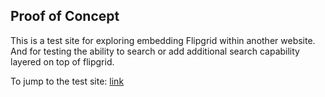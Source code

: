 ## Proof of Concept
This is a test site for exploring embedding Flipgrid within another website. And for testing the ability to search or add additional search capability layered on top of flipgrid.

To jump to the test site: [link](home.html)
